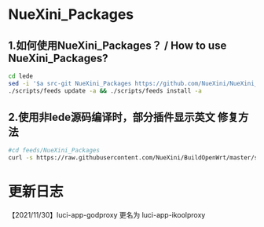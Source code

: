 # NueXini_Packages
## 1.如何使用NueXini_Packages？ / How to use NueXini_Packages?
```bash
cd lede
sed -i '$a src-git NueXini_Packages https://github.com/NueXini/NueXini_Packages.git' feeds.conf.default
./scripts/feeds update -a && ./scripts/feeds install -a
```
## 2.使用非lede源码编译时，部分插件显示英文 修复方法
```bash
#cd feeds/NueXini_Packages
curl -s https://raw.githubusercontent.com/NueXini/BuildOpenWrt/master/sh/language_fix.sh | sudo bash
```

# 更新日志
【2021/11/30】luci-app-godproxy 更名为 luci-app-ikoolproxy
